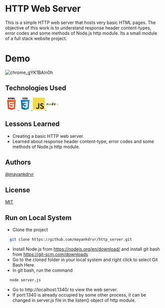 # HTTP Web Server

This is a simple HTTP web server that hosts very basic HTML pages. The objective of this work is to understand response header content-types, error codes and some methods of Node.js http module. Its a small module of a full stack website project. 

# Demo
![chrome_gYK1BAln0h](https://user-images.githubusercontent.com/87348490/150921487-f7ae6ef2-0393-4a29-80c9-f1516db11600.gif)

## Technologies Used

<a href="https://www.w3.org/html/" target="_blank" rel="noreferrer"> <img src="https://raw.githubusercontent.com/devicons/devicon/master/icons/html5/html5-original-wordmark.svg" alt="html5" width="40" height="40"/> </a>
<a href="https://www.w3schools.com/css/" target="_blank" rel="noreferrer"> <img src="https://raw.githubusercontent.com/devicons/devicon/master/icons/css3/css3-original-wordmark.svg" alt="css3" width="40" height="40"/> </a> 
<a href="https://developer.mozilla.org/en-US/docs/Web/JavaScript" target="_blank" rel="noreferrer"> <img src="https://raw.githubusercontent.com/devicons/devicon/master/icons/javascript/javascript-original.svg" alt="javascript" width="40" height="40"/> </a>
<a href="https://nodejs.org" target="_blank" rel="noreferrer"> <img src="https://raw.githubusercontent.com/devicons/devicon/master/icons/nodejs/nodejs-original-wordmark.svg" alt="nodejs" width="40" height="40"/> </a> 

## Lessons Learned
- Creating a basic HTTP web server.
- Learned about response header content-type, error codes and some methods of Node.js http module.

## Authors

[@mayankdrvr](https://www.github.com/mayankdrvr)

## License

[MIT](https://choosealicense.com/licenses/mit/)

## Run on Local System

- Clone the project
```bash
  git clone https://github.com/mayankdrvr/http_server.git
```
- Install Node.js from https://nodejs.org/en/download/ and install git bash from https://git-scm.com/downloads
- Go to the cloned folder in your local system and right click to select Git Bash Here.
- In git bash, run the command
```bash
  node server.js
```
- Go to http://localhost:1340/ to view the web server.
- If port:1340 is already occupied by some other process, it can be changed in server.js file in the listen() object of http module.

